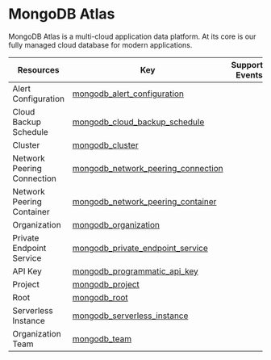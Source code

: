 MongoDB Atlas
=============
MongoDB Atlas is a multi-cloud application data platform. At its core is our fully managed cloud database for modern applications.

| **Resources**              | **Key**                                                                           | **Supports Events** |
| -------------------------- | --------------------------------------------------------------------------------- | ------------------- |
| Alert Configuration        | [mongodb\_alert\_configuration](mongodb\_alert\_configuration.md)                 |                     |
| Cloud Backup Schedule      | [mongodb\_cloud\_backup\_schedule](mongodb\_cloud\_backup\_schedule.md)           |                     |
| Cluster                    | [mongodb\_cluster](mongodb\_cluster.md)                                           |                     |
| Network Peering Connection | [mongodb\_network\_peering\_connection](mongodb\_network\_peering\_connection.md) |                     |
| Network Peering Container  | [mongodb\_network\_peering\_container](mongodb\_network\_peering\_container.md)   |                     |
| Organization               | [mongodb\_organization](mongodb\_organization.md)                                 |                     |
| Private Endpoint Service   | [mongodb\_private\_endpoint\_service](mongodb\_private\_endpoint\_service.md)     |                     |
| API Key                    | [mongodb\_programmatic\_api\_key](mongodb\_programmatic\_api\_key.md)             |                     |
| Project                    | [mongodb\_project](mongodb\_project.md)                                           |                     |
| Root                       | [mongodb\_root](mongodb\_root.md)                                                 |                     |
| Serverless Instance        | [mongodb\_serverless\_instance](mongodb\_serverless\_instance.md)                 |                     |
| Organization Team          | [mongodb\_team](mongodb\_team.md)                                                 |                     |
